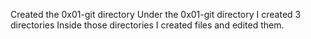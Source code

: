 Created the 0x01-git directory
Under the 0x01-git directory I created 3 directories
Inside those directories I created files and edited them.
